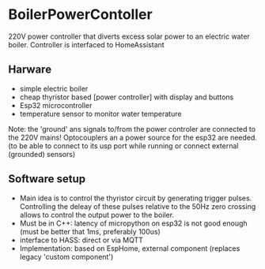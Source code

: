 # BoilerPowerContoller
220V power controller that diverts excess solar power to an electric water boiler. Controller is interfaced to HomeAssistant

## Harware
- simple electric boiler
- cheap thyristor based [power controller] with display and buttons
- Esp32 microcontroller
- temperature sensor to monitor water temperature

Note: the 'ground' ans signals to/from the power controler are connected to the 220V mains! Optocouplers an a power source for the esp32 are needed. (to be able to connect to its usp port while running or connect external (grounded) sensors)

## Software setup

- Main idea is to control the thyristor circuit by generating trigger pulses. Controlling the deleay of these pulses
  relative to the 50Hz zero crossing allows to control the output power to the boiler.
- Must be in C++: latency of micropython on esp32 is not good enough (must be better that 1ms, preferably 100us)
- interface to HASS: direct or via MQTT
- Implementation: based on EspHome, external component (replaces legacy 'custom component')
